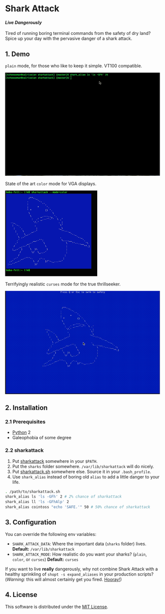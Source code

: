 # Shark Attack
#### _Live Dangerously_

Tired of running boring terminal commands from the safety of dry land? Spice up your day with the pervasive danger of a shark attack.

## 1. Demo

`plain` mode, for those who like to keep it simple. VT100 compatible.

![Plain Mode Demo](https://raw.githubusercontent.com/cirla/sharkattack/master/demo/plain.gif)

State of the art `color` mode for VGA displays.

<img src="https://raw.githubusercontent.com/cirla/sharkattack/master/demo/color.png" alt="Color Mode Demo" width="300px">

Terrifyingly realistic `curses` mode for the true thrillseeker.

![Curses Mode Demo](https://raw.githubusercontent.com/cirla/sharkattack/master/demo/curses.gif)

## 2. Installation
### 2.1 Prerequisites
* [Python](https://www.python.org/) 2
* Galeophobia of some degree

### 2.2 sharkattack
1. Put [sharkattack](https://raw.githubusercontent.com/cirla/sharkattack/master/bin/sharkattack) somewhere in your
   `$PATH`.
2. Put the `sharks` folder somewhere. `/var/lib/sharkattack` will do nicely.
3. Put [sharkattack.sh](https://raw.githubusercontent.com/cirla/sharkattack/master/sharkattack.sh) somewhere else. Source it in your `.bash_profile`.
4. Use `shark_alias` instead of boring old `alias` to add a little danger to your life.

```bash
. /path/to/sharkattack.sh
shark_alias ls 'ls -GFh' 2 # 2% chance of sharkattack
shark_alias ll 'ls -GFhAlp' 2
shark_alias cointoss "echo 'SAFE.'" 50 # 50% chance of sharkattack
```

## 3. Configuration
You can override the following env variables:
* `SHARK_ATTACK_DATA`: Where the important data (`sharks` folder) lives. **Default:** `/var/lib/sharkattack`
* `SHARK_ATTACK_MODE`: How realistic do you want your sharks? (`plain`, `color`, or `curses`) **Default:** `curses`

If you want to live **really** dangerously, why not combine Shark Attack with a healthy sprinkling of `shopt -s expand_aliases` in your production scripts? (*Warning:* this will almost certainly get you fired. [Hooray!](http://www.yellow5.com/pokey/archive/index86.html))

## 4. License
This software is distributed under the [MIT License](https://raw.githubusercontent.com/cirla/sharkattack/master/LICENSE).
